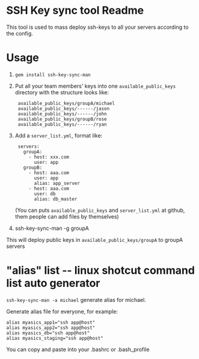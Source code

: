 SSH Key sync tool Readme
========================

This tool is used to mass deploy ssh-keys to all your servers according to the config.


Usage
=====

1. `gem install ssh-key-sync-man`

2. Put all your team members' keys into one `available_public_keys` directory with the structure looks like:

        available_public_keys/groupA/michael
        available_public_keys/------/jason
        available_public_keys/------/john
        available_public_keys/groupB/rose
        available_public_keys/------/ryan

3. Add a `server_list.yml`, format like:

        servers:
          groupA:
            - host: xxx.com
              user: app
          groupB:
            - host: aaa.com
              user: app
              alias: app_server
            - host: aaa.com
              user: db
              alias: db_master

    (You can puts `available_public_keys` and `server_list.yml` at github, them people can add files by themselves)

4. ssh-key-sync-man -g groupA

  This will deploy public keys in `available_public_keys/groupA` to groupA servers


"alias" list -- linux shotcut command list auto generator
=========================================================

`ssh-key-sync-man -a michael` generate alias for michael.

Generate alias file for everyone, for example:

    alias myasics_app1="ssh app@host"
    alias myasics_app2="ssh app@host"
    alias myasics_db="ssh app@host"
    alias myasics_staging="ssh app@host"

You can copy and paste into your .bashrc or .bash_profile